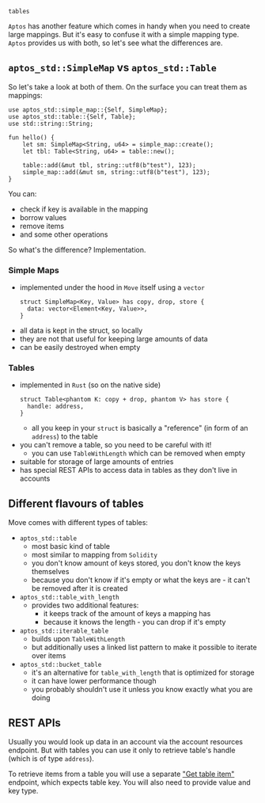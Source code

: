 `tables`

`Aptos` has another feature which comes in handy when you need to create large mappings. But it's easy to confuse it with a simple mapping type. `Aptos` provides us with both, so let's see what the differences are.

## `aptos_std::SimpleMap` vs `aptos_std::Table`

So let's take a look at both of them. On the surface you can treat them as mappings:

```move
use aptos_std::simple_map::{Self, SimpleMap};
use aptos_std::table::{Self, Table};
use std::string::String;

fun hello() {
    let sm: SimpleMap<String, u64> = simple_map::create();
    let tbl: Table<String, u64> = table::new();
    
    table::add(&mut tbl, string::utf8(b"test"), 123);
    simple_map::add(&mut sm, string::utf8(b"test"), 123);
}
```

You can:

* check if key is available in the mapping
* borrow values
* remove items
* and some other operations

So what's the difference? Implementation.

### Simple Maps

* implemented under the hood in `Move` itself using a `vector`
   ```move
   struct SimpleMap<Key, Value> has copy, drop, store {
     data: vector<Element<Key, Value>>,
   }
   ```
* all data is kept in the struct, so locally
* they are not that useful for keeping large amounts of data
* can be easily destroyed when empty

### Tables

* implemented in `Rust` (so on the native side)
   ```move
   struct Table<phantom K: copy + drop, phantom V> has store {
     handle: address,
   }
   ```
    * all you keep in your `struct` is basically a "reference" (in form of an `address`) to the table
* you can't remove a table, so you need to be careful with it!
    * you can use `TableWithLength` which can be removed when empty
* suitable for storage of large amounts of entries
* has special REST APIs to access data in tables as they don't live in accounts

## Different flavours of tables

Move comes with different types of tables:

* `aptos_std::table`
    * most basic kind of table
    * most similar to mapping from `Solidity`
    * you don't know amount of keys stored, you don't know the keys themselves
    * because you don't know if it's empty or what the keys are - it can't be removed after it is created
* `aptos_std::table_with_length`
    * provides two additional features:
        * it keeps track of the amount of keys a mapping has
        * because it knows the length - you can drop if it's empty
* `aptos_std::iterable_table`
    * builds upon `TableWithLength`
    * but additionally uses a linked list pattern to make it possible to iterate over items
* `aptos_std::bucket_table`
    * it's an alternative for `table_with_length` that is optimized for storage
    * it can have lower performance though
    * you probably shouldn't use it unless you know exactly what you are doing

## REST APIs

Usually you would look up data in an account via the account resources endpoint. But with tables you can use it only to retrieve table's handle (which is of type `address`).

To retrieve items from a table you will use a separate ["Get table item"](https://fullnode.devnet.aptoslabs.com/v1/spec#/operations/get_table_item) endpoint, which expects table key. You will also need to provide value and key type.